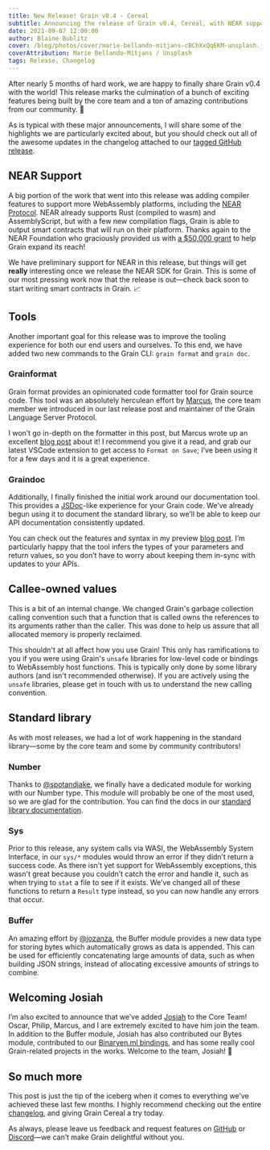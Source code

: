 ```yaml
---
title: New Release! Grain v0.4 - Cereal
subtitle: Announcing the release of Grain v0.4, Cereal, with NEAR support.
date: 2021-09-07 12:00:00
author: Blaine Bublitz
cover: /blog/photos/cover/marie-bellando-mitjans-cBChXxQqEKM-unsplash.jpg
coverAttribution: Marie Bellando-Mitjans / Unsplash
tags: Release, Changelog
---
```


After nearly 5 months of hard work, we are happy to finally share Grain v0.4 with the world! This release marks the culmination of a bunch of exciting features being built by the core team and a ton of amazing contributions from our community. 🎉

As is typical with these major announcements, I will share some of the highlights we are particularly excited about, but you should check out all of the awesome updates in the changelog attached to our [tagged GitHub release](https://github.com/grain-lang/grain/releases/tag/grain-v0.4.0).

## NEAR Support

A big portion of the work that went into this release was adding compiler features to support more WebAssembly platforms, including the [NEAR Protocol](https://near.org/). NEAR already supports Rust (compiled to wasm) and AssemblyScript, but with a few new compilation flags, Grain is able to output smart contracts that will run on their platform. Thanks again to the NEAR Foundation who graciously provided us with [a $50,000 grant](https://grain-lang.org/blog/2021/08/16/grain-awarded-50000-grant-from-near-foundation/) to help Grain expand its reach!

We have preliminary support for NEAR in this release, but things will get **really** interesting once we release the NEAR SDK for Grain. This is some of our most pressing work now that the release is out—check back soon to start writing smart contracts in Grain. 📈

## Tools

Another important goal for this release was to improve the tooling experience for both our end users and ourselves. To this end, we have added two new commands to the Grain CLI: `grain format` and `grain doc`.

### Grainformat

Grain format provides an opinionated code formatter tool for Grain source code. This tool was an absolutely herculean effort by [Marcus](https://twitter.com/marcusr), the core team member we introduced in our last release post and maintainer of the Grain Language Server Protocol.

I won’t go in-depth on the formatter in this post, but Marcus wrote up an excellent [blog post](https://grain-lang.org/blog/2021/09/04/grain-formatter/) about it! I recommend you give it a read, and grab our latest VSCode extension to get access to `Format on Save`; I’ve been using it for a few days and it is a great experience.

### Graindoc

Additionally, I finally finished the initial work around our documentation tool. This provides a [JSDoc](https://jsdoc.app/)-like experience for your Grain code. We’ve already begun using it to document the standard library, so we’ll be able to keep our API documentation consistently updated.

You can check out the features and syntax in my preview [blog post](https://grain-lang.org/blog/2021/08/27/tooling-preview-graindoc/). I’m particularly happy that the tool infers the types of your parameters and return values, so you don’t have to worry about keeping them in-sync with updates to your APIs.

## Callee-owned values

This is a bit of an internal change. We changed Grain's garbage collection calling convention such that a function that is called owns the references to its arguments rather than the caller. This was done to help us assure that all allocated memory is properly reclaimed.

This shouldn't at all affect how you use Grain! This only has ramifications to you if you were using Grain's `unsafe` libraries for low-level code or bindings to WebAssembly host functions. This is typically only done by some library authors (and isn't recommended otherwise). If you are actively using the `unsafe` libraries, please get in touch with us to understand the new calling convention.

## Standard library

As with most releases, we had a lot of work happening in the standard library—some by the core team and some by community contributors!

### Number

Thanks to [@spotandjake](https://twitter.com/spotandjake), we finally have a dedicated module for working with our Number type. This module will probably be one of the most used, so we are glad for the contribution. You can find the docs in our [standard library documentation](https://grain-lang.org/docs/stdlib/number).

### Sys

Prior to this release, any system calls via WASI, the WebAssembly System Interface, in our `sys/*` modules would throw an error if they didn’t return a success code. As there isn't yet support for WebAssembly exceptions, this wasn't great because you couldn’t catch the error and handle it, such as when trying to `stat` a file to see if it exists. We’ve changed all of these functions to return a `Result` type instead, so you can now handle any errors that occur.

### Buffer

An amazing effort by [@jozanza](https://twitter.com/jozanza), the Buffer module provides a new data type for storing bytes which automatically grows as data is appended. This can be used for efficiently concatenating large amounts of data, such as when building JSON strings, instead of allocating excessive amounts of strings to combine.

## Welcoming Josiah

I’m also excited to announce that we’ve added [Josiah](https://twitter.com/jozanza) to the Core Team! Oscar, Philip, Marcus, and I are extremely excited to have him join the team. In addition to the Buffer module, Josiah has also contributed our Bytes module, contributed to our [Binaryen.ml bindings](https://github.com/grain-lang/binaryen.ml), and has some really cool Grain-related projects in the works. Welcome to the team, Josiah! 🙌

## So much more

This post is just the tip of the iceberg when it comes to everything we’ve achieved these last few months. I highly recommend checking out the entire [changelog](https://github.com/grain-lang/grain/releases/tag/grain-v0.4.0), and giving Grain Cereal a try today.

As always, please leave us feedback and request features on [GitHub](https://github.com/grain-lang/grain/issues) or [Discord](​​https://discord.com/invite/grain-lang)—we can’t make Grain delightful without you.
